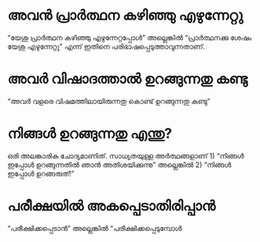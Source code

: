 # അവൻ പ്രാർത്ഥന കഴിഞ്ഞു എഴുന്നേറ്റു
“യേശു പ്രാർത്ഥന കഴിഞ്ഞു എഴുന്നേറ്റപ്പോൾ” അല്ലെങ്കിൽ “പ്രാർത്ഥനക്കു ശേഷം യേശു എഴുന്നേറ്റു” എന്ന് ഇതിനെ പരിഭാഷപ്പെടുത്താവുന്നതാണ്.
# അവർ വിഷാദത്താൽ ഉറങ്ങുന്നതു കണ്ടു
“അവർ വളരെ വിഷമത്തിലായിരുന്നതു കൊണ്ട് ഉറങ്ങുന്നതു കണ്ടു”
# നിങ്ങൾ ഉറങ്ങുന്നതു എന്തു?
ഒരി അലങ്കാരിക ചോദ്യമാണിത്. സാധ്യതയുള്ള അർത്ഥങ്ങളാണ് 1) “നിങ്ങൾ ഇപ്പോൾ ഉറങ്ങുന്നതിൽ ഞാൻ അതിശയിക്കുന്നു” അല്ലെങ്കിൽ 2) “നിങ്ങൾ ഇപ്പോൾ ഉറങ്ങരുത്!”
# പരീക്ഷയിൽ അകപ്പെടാതിരിപ്പാൻ
“പരീക്ഷിക്കപ്പെടാൻ” അല്ലെങ്കിൽ “പരീക്ഷിക്കപ്പെടുമ്പോൾ
